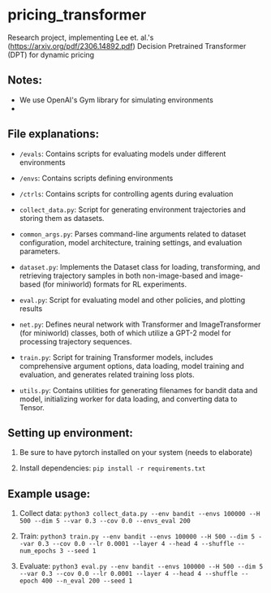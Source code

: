 # pricing_transformer
Research project, implementing Lee et. al.'s (https://arxiv.org/pdf/2306.14892.pdf) Decision Pretrained Transformer (DPT) for dynamic pricing

## Notes:

- We use OpenAI's Gym library for simulating environments
- 

## File explanations:

- `/evals`: Contains scripts for evaluating models under different environments

- `/envs`: Contains scripts defining environments

- `/ctrls`: Contains scripts for controlling agents during evaluation

- `collect_data.py`: Script for generating environment trajectories and storing them as datasets.

- `common_args.py`: Parses command-line arguments related to dataset configuration, model architecture, training settings, and evaluation parameters.

- `dataset.py`: Implements the Dataset class for loading, transforming, and retrieving trajectory samples in both non-image-based and image-based (for miniworld) formats for RL experiments.

- `eval.py`: Script for evaluating model and other policies, and plotting results

- `net.py`: Defines neural network with Transformer and ImageTransformer (for miniworld) classes, both of which utilize a GPT-2 model for processing trajectory sequences.

- `train.py`: Script for training Transformer models, includes comprehensive argument options, data loading, model training and evaluation, and generates related training loss plots.

- `utils.py`: Contains utilities for generating filenames for bandit data and model, initializing worker for data loading, and converting data to Tensor.


## Setting up environment:
1. Be sure to have pytorch installed on your system (needs to elaborate)

2. Install dependencies: `pip install -r requirements.txt`


## Example usage:

1. Collect data:
`python3 collect_data.py --env bandit --envs 100000 --H 500 --dim 5 --var 0.3 --cov 0.0 --envs_eval 200`

2. Train:
`python3 train.py --env bandit --envs 100000 --H 500 --dim 5 --var 0.3 --cov 0.0 --lr 0.0001 --layer 4 --head 4 --shuffle --num_epochs 3 --seed 1`

3. Evaluate:
`python3 eval.py --env bandit --envs 100000 --H 500 --dim 5 --var 0.3 --cov 0.0 --lr 0.0001 --layer 4 --head 4 --shuffle --epoch 400 --n_eval 200 --seed 1`